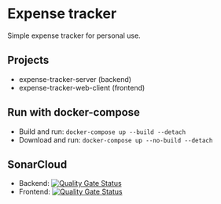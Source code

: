 # Expense tracker
Simple expense tracker for personal use.

## Projects
- expense-tracker-server (backend)
- expense-tracker-web-client (frontend)

## Run with docker-compose
- Build and run: `docker-compose up --build --detach`
- Download and run: `docker-compose up --no-build --detach`

## SonarCloud
- Backend:  [![Quality Gate Status](https://sonarcloud.io/api/project_badges/measure?project=inzagher_expense_tracker_server&metric=alert_status)](https://sonarcloud.io/summary/new_code?id=inzagher_expense_tracker_server)
- Frontend:  [![Quality Gate Status](https://sonarcloud.io/api/project_badges/measure?project=inzagher_expense_tracker_web_client&metric=alert_status)](https://sonarcloud.io/summary/new_code?id=inzagher_expense_tracker_web_client)